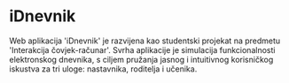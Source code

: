 # iDnevnik
Web aplikacija 'iDnevnik' je razvijena kao studentski projekat na predmetu 'Interakcija čovjek-računar'. Svrha aplikacije je simulacija funkcionalnosti elektronskog dnevnika, s ciljem pružanja jasnog i intuitivnog korisničkog iskustva za tri uloge: nastavnika, roditelja i učenika.
